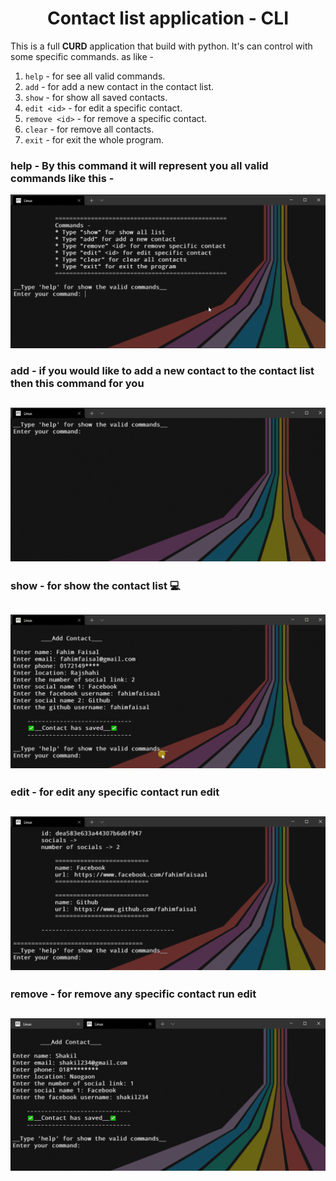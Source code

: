 <h1 align="center">Contact list application - CLI</h1>

This is a full **CURD** application that build with python. It's can control with some specific commands. as like -
1. `help` - for see all valid commands.
2. `add` - for add a new contact in the contact list.
3. `show` - for show all saved contacts.
4. `edit <id>` - for edit a specific contact.
5. `remove <id>` - for remove a specific contact.
6. `clear` - for remove all contacts.
7. `exit` - for exit the whole program.

### help - By this command it will represent you all valid commands like this -

![help command](./asset/help-command.png)

### add - if you would like to add a new contact to the contact list then this command for you

![help command](./asset/add.gif)
---
### show - for show the contact list 💻

![help command](./asset/show.gif)
---
### edit <id> - for edit any specific contact run edit <contact id>

![help command](./asset/edit.gif)
---
### remove <id> - for remove any specific contact run edit <contact id>

![help command](./asset/remove.gif)
---